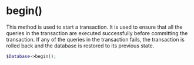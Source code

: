 # begin()
This method is used to start a transaction. It is used to ensure that all the queries in the transaction are executed successfully before committing the transaction. If any of the queries in the transaction fails, the transaction is rolled back and the database is restored to its previous state.

```php
$Database->begin();
```
